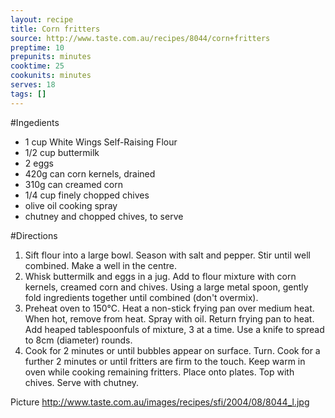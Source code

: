 ```yaml
---
layout: recipe
title: Corn fritters 
source: http://www.taste.com.au/recipes/8044/corn+fritters
preptime: 10
prepunits: minutes
cooktime: 25
cookunits: minutes
serves: 18
tags: []
---
```

#Ingedients
* 1 cup White Wings Self-Raising Flour
* 1/2 cup buttermilk
* 2 eggs
* 420g can corn kernels, drained
* 310g can creamed corn
* 1/4 cup finely chopped chives
* olive oil cooking spray
* chutney and chopped chives, to serve

#Directions
1. Sift flour into a large bowl. Season with salt and pepper. Stir until well combined. Make a well in the centre.
2. Whisk buttermilk and eggs in a jug. Add to flour mixture with corn kernels, creamed corn and chives. Using a large metal spoon, gently fold ingredients together until combined (don't overmix).
3. Preheat oven to 150&deg;C. Heat a non-stick frying pan over medium heat. When hot, remove from heat. Spray with oil. Return frying pan to heat. Add heaped tablespoonfuls of mixture, 3 at a time. Use a knife to spread to 8cm (diameter) rounds.
4. Cook for 2 minutes or until bubbles appear on surface. Turn. Cook for a further 2 minutes or until fritters are firm to the touch. Keep warm in oven while cooking remaining fritters. Place onto plates. Top with chives. Serve with chutney.

Picture
http://www.taste.com.au/images/recipes/sfi/2004/08/8044_l.jpg